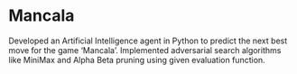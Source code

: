 # Mancala
Developed an Artificial Intelligence agent in Python to predict the next best move for the game ‘Mancala’. Implemented adversarial search algorithms like MiniMax and Alpha Beta pruning using given evaluation function.
